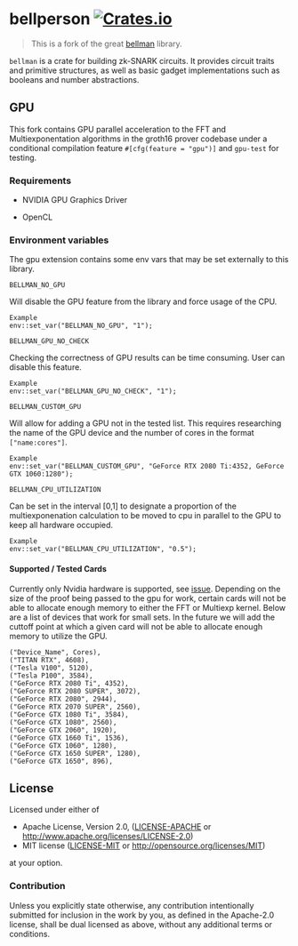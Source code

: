 # bellperson [![Crates.io](https://img.shields.io/crates/v/bellperson.svg)](https://crates.io/crates/bellperson)

> This is a fork of the great [bellman](https://github.com/zkcrypto/bellman) library.

`bellman` is a crate for building zk-SNARK circuits. It provides circuit traits
and primitive structures, as well as basic gadget implementations such as
booleans and number abstractions.

## GPU

This fork contains GPU parallel acceleration to the FFT and Multiexponentation algorithms in the groth16 prover codebase under a conditional compilation feature `#[cfg(feature = "gpu")]` and `gpu-test` for testing.

### Requirements
- NVIDIA GPU Graphics Driver

- OpenCL

### Environment variables

The gpu extension contains some env vars that may be set externally to this library.

`BELLMAN_NO_GPU`

Will disable the GPU feature from the library and force usage of the CPU.
```
Example
env::set_var("BELLMAN_NO_GPU", "1");
```

`BELLMAN_GPU_NO_CHECK`

Checking the correctness of GPU results can be time consuming. User can disable this feature.
```
Example
env::set_var("BELLMAN_GPU_NO_CHECK", "1");

```

`BELLMAN_CUSTOM_GPU`

Will allow for adding a GPU not in the tested list. This requires researching the name of the GPU device and the number of cores in the format `["name:cores"]`.
```
Example
env::set_var("BELLMAN_CUSTOM_GPU", "GeForce RTX 2080 Ti:4352, GeForce GTX 1060:1280");
```

`BELLMAN_CPU_UTILIZATION`

Can be set in the interval [0,1] to designate a proportion of the multiexponenation calculation to be moved to cpu in parallel to the GPU to keep all hardware occupied. 

```
Example
env::set_var("BELLMAN_CPU_UTILIZATION", "0.5");
```

#### Supported / Tested Cards

Currently only Nvidia hardware is supported, see [issue](https://github.com/finalitylabs/bellman/issues/3). Depending on the size of the proof being passed to the gpu for work, certain cards will not be able to allocate enough memory to either the FFT or Multiexp kernel. Below are a list of devices that work for small sets. In the future we will add the cuttoff point at which a given card will not be able to allocate enough memory to utilize the GPU.

```
("Device_Name", Cores),
("TITAN RTX", 4608),
("Tesla V100", 5120),
("Tesla P100", 3584),
("GeForce RTX 2080 Ti", 4352),
("GeForce RTX 2080 SUPER", 3072),
("GeForce RTX 2080", 2944),
("GeForce RTX 2070 SUPER", 2560),
("GeForce GTX 1080 Ti", 3584),
("GeForce GTX 1080", 2560),
("GeForce GTX 2060", 1920),
("GeForce GTX 1660 Ti", 1536),
("GeForce GTX 1060", 1280),
("GeForce GTX 1650 SUPER", 1280),
("GeForce GTX 1650", 896),
```

## License

Licensed under either of

 * Apache License, Version 2.0, ([LICENSE-APACHE](LICENSE-APACHE) or
   http://www.apache.org/licenses/LICENSE-2.0)
 * MIT license ([LICENSE-MIT](LICENSE-MIT) or http://opensource.org/licenses/MIT)

at your option.

### Contribution

Unless you explicitly state otherwise, any contribution intentionally
submitted for inclusion in the work by you, as defined in the Apache-2.0
license, shall be dual licensed as above, without any additional terms or
conditions.
